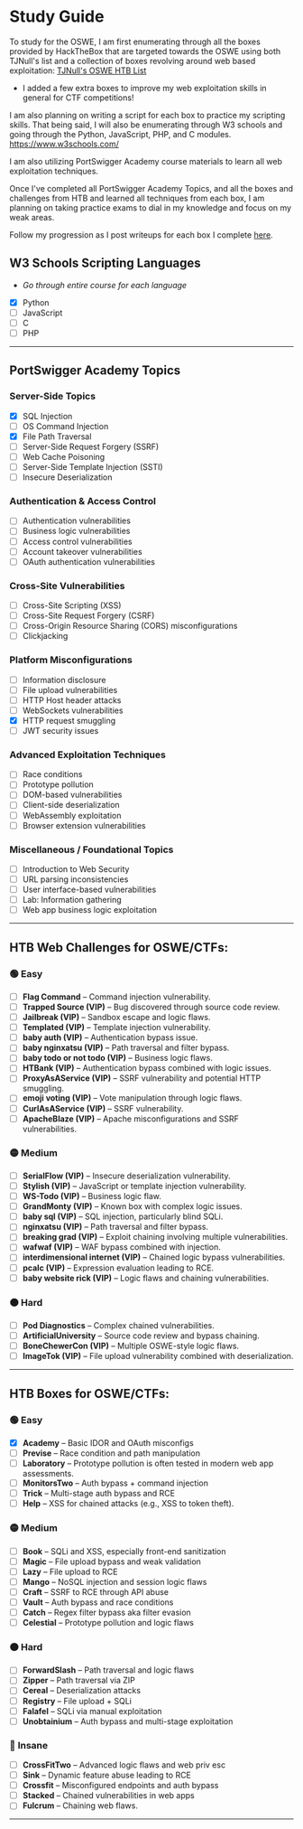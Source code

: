 # Study Guide
To study for the OSWE, I am first enumerating through all the boxes provided by HackTheBox that are targeted towards the OSWE using both TJNull's list and a collection of boxes revolving around web based exploitation:
[TJNull's OSWE HTB List](https://docs.google.com/spreadsheets/u/0/d/1dwSMIAPIam0PuRBkCiDI88pU3yzrqqHkDtBngUHNCw8/htmlview?pli=1#)
- I added a few extra boxes to improve my web exploitation skills in general for CTF competitions!

I am also planning on writing a script for each box to practice my scripting skills. That being said, I will also be enumerating through W3 schools and going through the Python, JavaScript, PHP, and C modules.
https://www.w3schools.com/

I am also utilizing PortSwigger Academy course materials to learn all web exploitation techniques.

Once I've completed all PortSwigger Academy Topics, and all the boxes and challenges from HTB and learned all techniques from each box, I am planning on taking practice exams to dial in my knowledge and focus on my weak areas.

Follow my progression as I post writeups for each box I complete [here](/Writeups/Hack%20The%20Box/).

## W3 Schools Scripting Languages 
- *Go through entire course for each language*
- [x] Python
- [ ] JavaScript
- [ ] C
- [ ] PHP

---

## PortSwigger Academy Topics
### **Server-Side Topics**
- [x] SQL Injection
- [ ] OS Command Injection
- [x] File Path Traversal
- [ ] Server-Side Request Forgery (SSRF)
- [ ] Web Cache Poisoning
- [ ] Server-Side Template Injection (SSTI)
- [ ] Insecure Deserialization

### **Authentication & Access Control**
- [ ] Authentication vulnerabilities
- [ ] Business logic vulnerabilities
- [ ] Access control vulnerabilities
- [ ] Account takeover vulnerabilities
- [ ] OAuth authentication vulnerabilities

### **Cross-Site Vulnerabilities**
- [ ] Cross-Site Scripting (XSS)
- [ ] Cross-Site Request Forgery (CSRF)
- [ ] Cross-Origin Resource Sharing (CORS) misconfigurations
- [ ] Clickjacking

### **Platform Misconfigurations**
- [ ] Information disclosure
- [ ] File upload vulnerabilities
- [ ] HTTP Host header attacks
- [ ] WebSockets vulnerabilities
- [x] HTTP request smuggling
- [ ] JWT security issues

### **Advanced Exploitation Techniques**
- [ ] Race conditions
- [ ] Prototype pollution
- [ ] DOM-based vulnerabilities
- [ ] Client-side deserialization
- [ ] WebAssembly exploitation
- [ ] Browser extension vulnerabilities

### **Miscellaneous / Foundational Topics**
- [ ] Introduction to Web Security
- [ ] URL parsing inconsistencies
- [ ] User interface-based vulnerabilities
- [ ] Lab: Information gathering
- [ ] Web app business logic exploitation

---
## HTB Web Challenges for OSWE/CTFs:
### 🟢 Easy
- [ ] **Flag Command** – Command injection vulnerability.
- [ ] **Trapped Source (VIP)** – Bug discovered through source code review.
- [ ] **Jailbreak (VIP)** – Sandbox escape and logic flaws.
- [ ] **Templated (VIP)** – Template injection vulnerability.
- [ ] **baby auth (VIP)** – Authentication bypass issue.
- [ ] **baby nginxatsu (VIP)** – Path traversal and filter bypass.
- [ ] **baby todo or not todo (VIP)** – Business logic flaws.
- [ ] **HTBank (VIP)** – Authentication bypass combined with logic issues.
- [ ] **ProxyAsAService (VIP)** – SSRF vulnerability and potential HTTP smuggling.
- [ ] **emoji voting (VIP)** – Vote manipulation through logic flaws.
- [ ] **CurlAsAService (VIP)** – SSRF vulnerability.
- [ ] **ApacheBlaze (VIP)** – Apache misconfigurations and SSRF vulnerabilities.
### 🟡 Medium
- [ ] **SerialFlow (VIP)** – Insecure deserialization vulnerability.
- [ ] **Stylish (VIP)** – JavaScript or template injection vulnerability.
- [ ] **WS-Todo (VIP)** – Business logic flaw.
- [ ] **GrandMonty (VIP)** – Known box with complex logic issues.
- [ ] **baby sql (VIP)** – SQL injection, particularly blind SQLi.
- [ ] **nginxatsu (VIP)** – Path traversal and filter bypass.
- [ ] **breaking grad (VIP)** – Exploit chaining involving multiple vulnerabilities.
- [ ] **wafwaf (VIP)** – WAF bypass combined with injection.
- [ ] **interdimensional internet (VIP)** – Chained logic bypass vulnerabilities.
- [ ] **pcalc (VIP)** – Expression evaluation leading to RCE.
- [ ] **baby website rick (VIP)** – Logic flaws and chaining vulnerabilities.
### 🟠 Hard
- [ ] **Pod Diagnostics** – Complex chained vulnerabilities.
- [ ] **ArtificialUniversity** – Source code review and bypass chaining.
- [ ] **BoneChewerCon (VIP)** – Multiple OSWE-style logic flaws.
- [ ] **ImageTok (VIP)** – File upload vulnerability combined with deserialization.

---
## HTB Boxes for OSWE/CTFs:
### 🟢 **Easy**
- [x] **Academy** – Basic IDOR and OAuth misconfigs
- [ ] **Previse** – Race condition and path manipulation
- [ ] **Laboratory** – Prototype pollution is often tested in modern web app assessments.
- [ ] **MonitorsTwo** – Auth bypass + command injection
- [ ] **Trick** – Multi-stage auth bypass and RCE
- [ ] **Help** – XSS for chained attacks (e.g., XSS to token theft).

### 🟡 **Medium**
- [ ] **Book** – SQLi and XSS, especially front-end sanitization
- [ ] **Magic** – File upload bypass and weak validation
- [ ] **Lazy** – File upload to RCE
- [ ] **Mango** – NoSQL injection and session logic flaws
- [ ] **Craft** – SSRF to RCE through API abuse
- [ ] **Vault** – Auth bypass and race conditions
- [ ] **Catch** – Regex filter bypass aka filter evasion
- [ ] **Celestial** – Prototype pollution and logic flaws
### 🟠 **Hard**
- [ ] **ForwardSlash** – Path traversal and logic flaws
- [ ] **Zipper** – Path traversal via ZIP
- [ ] **Cereal** – Deserialization attacks
- [ ] **Registry** – File upload + SQLi
- [ ] **Falafel** – SQLi via manual exploitation
- [ ] **Unobtainium** – Auth bypass and multi-stage exploitation
### 🔴 **Insane**
- [ ] **CrossFitTwo** – Advanced logic flaws and web priv esc
- [ ] **Sink** – Dynamic feature abuse leading to RCE
- [ ] **Crossfit** – Misconfigured endpoints and auth bypass
- [ ] **Stacked** – Chained vulnerabilities in web apps
- [ ] **Fulcrum** – Chaining web flaws.

---
